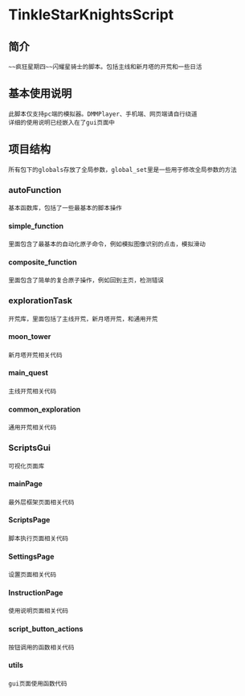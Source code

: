 # TinkleStarKnightsScript
## 简介
    ~~疯狂星期四~~闪耀星骑士的脚本。包括主线和新月塔的开荒和一些日活

## 基本使用说明
    此脚本仅支持pc端的模拟器。DMMPlayer、手机端、网页端请自行绕道  
    详细的使用说明已经嵌入在了gui页面中

## 项目结构
    所有包下的globals存放了全局参数，global_set里是一些用于修改全局参数的方法

### autoFunction
    基本函数库，包括了一些最基本的脚本操作
#### simple_function
    里面包含了最基本的自动化原子命令，例如模拟图像识别的点击，模拟滑动
#### composite_function
    里面包含了简单的复合原子操作，例如回到主页，检测错误

### explorationTask
    开荒库，里面包括了主线开荒，新月塔开荒，和通用开荒
#### moon_tower
    新月塔开荒相关代码
#### main_quest
    主线开荒相关代码
#### common_exploration
    通用开荒相关代码
### ScriptsGui
    可视化页面库
#### mainPage
    最外层框架页面相关代码
#### ScriptsPage
    脚本执行页面相关代码
#### SettingsPage
    设置页面相关代码
#### InstructionPage
    使用说明页面相关代码
#### script_button_actions
    按钮调用的函数相关代码
#### utils
    gui页面使用函数代码
    
